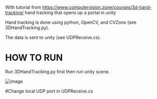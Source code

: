 With tutorial from https://www.computervision.zone/courses/3d-hand-tracking/ hand tracking that opens up a portal in unity

Hand tracking is done using python, OpenCV, and CVZone (see 3DHandTracking.py).

The data is sent to unity  (see UDPReceive.cs).

# HOW TO RUN
Run 3DHandTracking.py first then run unity scene.

![image](https://github.com/tengkoku/Hand-Tracking/assets/148973550/7fd27f94-6afa-40c0-8db0-1c9406b4f9e9)

#Change local UDP port in UDPReceive.cs
